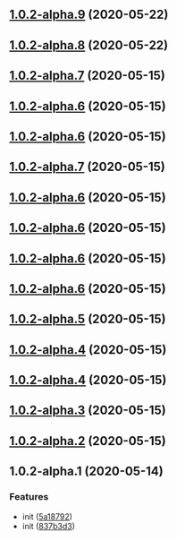 ## [1.0.2-alpha.9](https://github.com/fengjin08122359/architectureDesign/compare/v1.0.2-alpha.8...v1.0.2-alpha.9) (2020-05-22)



## [1.0.2-alpha.8](https://github.com/fengjin08122359/architectureDesign/compare/v1.0.2-alpha.7...v1.0.2-alpha.8) (2020-05-22)



## [1.0.2-alpha.7](https://github.com/fengjin08122359/architectureDesign/compare/v1.0.2-alpha.5...v1.0.2-alpha.7) (2020-05-15)



## [1.0.2-alpha.6](https://github.com/fengjin08122359/architectureDesign/compare/v1.0.2-alpha.5...v1.0.2-alpha.6) (2020-05-15)



## [1.0.2-alpha.6](https://github.com/fengjin08122359/architectureDesign/compare/v1.0.2-alpha.5...v1.0.2-alpha.6) (2020-05-15)



## [1.0.2-alpha.7](https://github.com/fengjin08122359/architectureDesign/compare/v1.0.2-alpha.5...v1.0.2-alpha.7) (2020-05-15)



## [1.0.2-alpha.6](https://github.com/fengjin08122359/architectureDesign/compare/v1.0.2-alpha.5...v1.0.2-alpha.6) (2020-05-15)



## [1.0.2-alpha.6](https://github.com/fengjin08122359/architectureDesign/compare/v1.0.2-alpha.5...v1.0.2-alpha.6) (2020-05-15)



## [1.0.2-alpha.6](https://github.com/fengjin08122359/architectureDesign/compare/v1.0.2-alpha.5...v1.0.2-alpha.6) (2020-05-15)



## [1.0.2-alpha.6](https://github.com/fengjin08122359/architectureDesign/compare/v1.0.2-alpha.5...v1.0.2-alpha.6) (2020-05-15)



## [1.0.2-alpha.5](https://github.com/fengjin08122359/architectureDesign/compare/v1.0.2-alpha.4...v1.0.2-alpha.5) (2020-05-15)



## [1.0.2-alpha.4](https://github.com/fengjin08122359/architectureDesign/compare/v1.0.2-alpha.3...v1.0.2-alpha.4) (2020-05-15)



## [1.0.2-alpha.4](https://github.com/fengjin08122359/architectureDesign/compare/v1.0.2-alpha.3...v1.0.2-alpha.4) (2020-05-15)



## [1.0.2-alpha.3](https://github.com/fengjin08122359/architectureDesign/compare/v1.0.2-alpha.2...v1.0.2-alpha.3) (2020-05-15)



## [1.0.2-alpha.2](https://github.com/fengjin08122359/architectureDesign/compare/v1.0.2-alpha.1...v1.0.2-alpha.2) (2020-05-15)



## 1.0.2-alpha.1 (2020-05-14)


### Features

* init ([5a18792](https://github.com/fengjin08122359/architectureDesign/commit/5a1879262a455382d3fc85372843317fd415b8c5))
* init ([837b3d3](https://github.com/fengjin08122359/architectureDesign/commit/837b3d38190f7fad80c9f504ffda48014a5acb3e))



